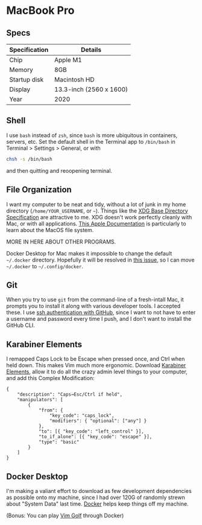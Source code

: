 # MacBook Pro

## Specs 
| Specification   | Details                  |
|-----------------|--------------------------|
| Chip            | Apple M1                 |
| Memory          | 8GB                      |
| Startup disk    | Macintosh HD             |
| Display         | 13.3-inch (2560 x 1600)  |
| Year            | 2020                     |

## Shell
I use `bash` instead of `zsh`, since `bash` is more ubiquitous in containers, servers, etc.
Set the default shell in the Terminal app to `/bin/bash` in Terminal > Settings > General, or with
```sh
chsh -s /bin/bash
```
and then quitting and reoopening terminal.

## File Organization
I want my computer to be neat and tidy, without a lot of junk in my home directory (`/home/YOUR_USERNAME`, or `~`). Things like the [XDG Base Directory Specification](https://specifications.freedesktop.org/basedir-spec/latest/) are attractive to me. XDG doesn't work perfectly cleanly with Mac, or with all applications. [This Apple Documentation](https://developer.apple.com/library/archive/documentation/FileManagement/Conceptual/FileSystemProgrammingGuide/FileSystemOverview/FileSystemOverview.html) is particularly to learn about the MacOS file system.

MORE IN HERE ABOUT OTHER PROGRAMS.

Docker Desktop for Mac makes it impossible to change the default `~/.docker` directory. Hopefully it will be resolved in [this issue](https://github.com/docker/roadmap/issues/408), so I can move `~/.docker` to `~/.config/docker`.


## Git
When you try to use `git` from the command-line of a fresh-intall Mac, it prompts you to install it along with various developer tools. I accepted these.
I use [ssh authentication with GitHub](https://docs.github.com/en/authentication/connecting-to-github-with-ssh), since I want to not have to enter a username and password every time I push, and I don't want to install the GitHub CLI.

## Karabiner Elements
I remapped Caps Lock to be Escape when pressed once, and Ctrl when held down. This makes Vim much more ergonomic. Download [Karabiner Elements](https://karabiner-elements.pqrs.org), allow it to do all the crazy admin level things to your computer, and add this Complex Modification:

```
{
    "description": "Caps→Esc/Ctrl if held",
    "manipulators": [
        {
            "from": {
                "key_code": "caps_lock",
                "modifiers": { "optional": ["any"] }
            },
            "to": [{ "key_code": "left_control" }],
            "to_if_alone": [{ "key_code": "escape" }],
            "type": "basic"
        }
    ]
}
```

## Docker Desktop
I'm making a valiant effort to download as few development dependencies as possible onto my machine, since I had over 120G of randomly strewn about "System Data" last time. [Docker](https://www.docker.com) helps keep things off my machine.

(Bonus: You can play [Vim Golf](https://www.vimgolf.com) through Docker)

